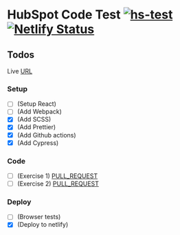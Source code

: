 # HubSpot Code Test [![hs-test](https://github.com/mrndhlovu/hs-code-test/actions/workflows/hs-test.yml/badge.svg)](https://github.com/mrndhlovu/hs-code-test/actions/workflows/hs-test.yml) [![Netlify Status](https://api.netlify.com/api/v1/badges/cdcf853e-2e51-4bb0-b667-aa9fe590ddbf/deploy-status)](https://app.netlify.com/sites/hs-test/deploys)

## Todos

Live [URL](https://6154196ed2b5f6bf8fae74ec--hs-test.netlify.app/)

### Setup

- [ ] (Setup React)
- [ ] (Add Webpack)
- [x] (Add SCSS)
- [x] (Add Prettier)
- [x] (Add Github actions)
- [x] (Add Cypress)

### Code

- [ ] (Exercise 1) [PULL_REQUEST](https://github.com/mrndhlovu/hs-code-test/pull/2)
- [ ] (Exercise 2) [PULL_REQUEST](https://github.com/mrndhlovu/hs-code-test/pull/3)

### Deploy

- [ ] (Browser tests)
- [x] (Deploy to netlify)

